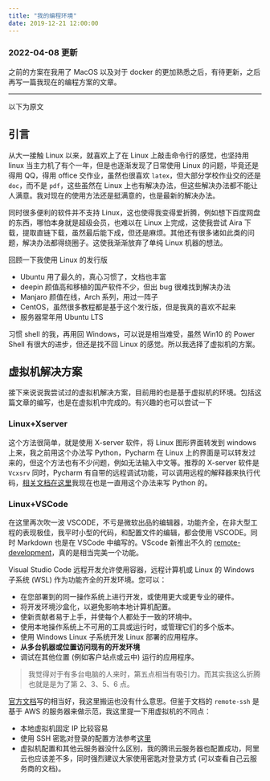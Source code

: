 ```yaml
---
title: "我的编程环境"
date: 2019-12-21 12:00:00
---
```


### 2022-04-08 更新

之前的方案在我用了 MacOS 以及对于 docker 的更加熟悉之后，有待更新，之后再写一篇我现在的编程方案的文章。

---

以下为原文

## 引言
从大一接触 Linux 以来，就喜欢上了在 Linux 上敲击命令行的感觉，也坚持用 linux 当主力机了有个一年，但是也逐渐发现了日常使用 Linux 的问题，毕竟还是得用 QQ，得用 office 交作业，虽然也很喜欢 `latex`，但大部分学校作业交的还是 `doc`，而不是 `pdf`，这些虽然在 Linux 上也有解决办法，但这些解决办法都不能让人满意。我对现在的使用方法还是挺满意的，也是最新的解决办法。
<!--more-->
同时很多便利的软件并不支持 Linux，这也使得我变得爱折腾，例如想下百度网盘的东西，哪怕本身就是超级会员，也难以在 Linux 上完成，这使我尝试 Aira 下载，提取直链下载，虽然最后能下成，但还是麻烦。其他还有很多诸如此类的问题，解决办法都得绕圈子。这使我渐渐放弃了单纯 Linux 机器的想法。

回顾一下我使用 Linux 的发行版
+ Ubuntu 用了最久的，真心习惯了，文档也丰富
+ deepin 颜值高和移植的国产软件不少，但出 bug 很难找到解决办法
+ Manjaro 颜值在线，Arch 系列，用过一阵子
+ CentOS，虽然很多教程都是基于这个发行版，但是我真的喜欢不起来
+ 服务器常年用 Ubuntu LTS

习惯 shell 的我，再用回 Windows，可以说是相当难受，虽然 Win10 的 Power Shell 有很大的进步，但还是找不回 Linux 的感觉。所以我选择了虚拟机的方案。

## 虚拟机解决方案

接下来说说我尝试过的虚拟机解决方案，目前用的也是基于虚拟机的环境。包括这篇文章的编写，也是在虚拟机中完成的。有兴趣的也可以尝试一下

### Linux+Xserver

这个方法很简单，就是使用 X-server 软件，将 Linux 图形界面转发到 windows 上来，我之前用这个办法写 Python，Pycharm 在 Linux 上的界面是可以转发过来的，但这个方法也有不少问题，例如无法输入中文等。推荐的 X-server 软件是 `Vcxsrv` 同时，Pycharm 有自带的远程调试功能，可以调用远程的解释器来执行代码，[相关文档在这里](https://www.jetbrains.com/help/pycharm/configuring-remote-interpreters-via-ssh.html)我现在也是一直用这个办法来写 Python 的。

### Linux+VSCode

在这里再次吹一波 VSCODE，不亏是微软出品的编辑器，功能齐全，在非大型工程的表现极佳，我平时小型的代码，和配置文件的编辑，都会使用 VSCODE。同时 Markdown 也是在 VSCode 中编写的。VScode 新推出不久的 [remote-development](https://code.visualstudio.com/docs/remote/remote-overview)，真的是相当完美一个功能。

Visual Studio Code 远程开发允许使用容器，远程计算机或 Linux 的 Windows 子系统 (WSL) 作为功能齐全的开发环境。您可以：
+ 在您部署到的同一操作系统上进行开发，或使用更大或更专业的硬件。
+ 将开发环境沙盒化，以避免影响本地计算机配置。
+ 使新贡献者易于上手，并使每个人都处于一致的环境中。
+ 使用本地操作系统上不可用的工具或运行时，或管理它们的多个版本。
+ 使用 Windows Linux 子系统开发 Linux 部署的应用程序。
+ **从多台机器或位置访问现有的开发环境**
+ 调试在其他位置 (例如客户站点或云中) 运行的应用程序。
> 我觉得对于有多台电脑的人来时，第五点相当有吸引力。而其实我这么折腾也就是是为了第 2、3、5、6 点。

[官方文档](https://code.visualstudio.com/docs/remote/ssh)写的相当好，我这里搬运也没有什么意思。但鉴于文档的 `remote-ssh` 是基于 AWS 的服务器来做示范，我这里提一下用虚拟机的不同点：
+ 本地虚拟机固定 IP 比较容易
+ 使用 SSH 密匙对登录的配置方法参考[这里](https://code.visualstudio.com/docs/remote/troubleshooting)
+ 虚拟机配置和其他云服务器没什么区别，我的腾讯云服务器也配置成功，阿里云也应该差不多，同时强烈建议大家使用密匙对登录方式 (可以查看自己云服务商的文档)。

